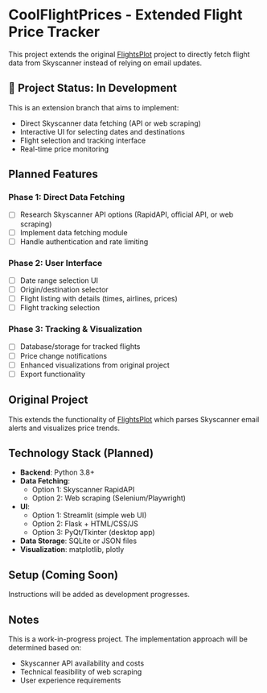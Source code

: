 # CoolFlightPrices - Extended Flight Price Tracker

This project extends the original [FlightsPlot](https://github.com/isaacambrogetti/FlightsPlot) project to directly fetch flight data from Skyscanner instead of relying on email updates.

## 🚧 Project Status: In Development

This is an extension branch that aims to implement:
- Direct Skyscanner data fetching (API or web scraping)
- Interactive UI for selecting dates and destinations
- Flight selection and tracking interface
- Real-time price monitoring

## Planned Features

### Phase 1: Direct Data Fetching
- [ ] Research Skyscanner API options (RapidAPI, official API, or web scraping)
- [ ] Implement data fetching module
- [ ] Handle authentication and rate limiting

### Phase 2: User Interface
- [ ] Date range selection UI
- [ ] Origin/destination selector
- [ ] Flight listing with details (times, airlines, prices)
- [ ] Flight tracking selection

### Phase 3: Tracking & Visualization
- [ ] Database/storage for tracked flights
- [ ] Price change notifications
- [ ] Enhanced visualizations from original project
- [ ] Export functionality

## Original Project

This extends the functionality of [FlightsPlot](https://github.com/isaacambrogetti/FlightsPlot) which parses Skyscanner email alerts and visualizes price trends.

## Technology Stack (Planned)

- **Backend**: Python 3.8+
- **Data Fetching**: 
  - Option 1: Skyscanner RapidAPI
  - Option 2: Web scraping (Selenium/Playwright)
- **UI**: 
  - Option 1: Streamlit (simple web UI)
  - Option 2: Flask + HTML/CSS/JS
  - Option 3: PyQt/Tkinter (desktop app)
- **Data Storage**: SQLite or JSON files
- **Visualization**: matplotlib, plotly

## Setup (Coming Soon)

Instructions will be added as development progresses.

## Notes

This is a work-in-progress project. The implementation approach will be determined based on:
- Skyscanner API availability and costs
- Technical feasibility of web scraping
- User experience requirements
